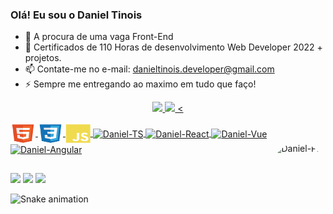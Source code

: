 ### Olá! Eu sou o Daniel Tinois

- 🔭 A procura de uma vaga Front-End
- 💬 Certificados de 110 Horas de desenvolvimento Web Developer 2022 + projetos.
- 📫 Contate-me no e-mail: danieltinois.developer@gmail.com
- ⚡ Sempre me entregando ao maximo em tudo que faço!

<div align="center">
  <a href="https://github.com/danieltinois">
  <img height="160em" src="https://github-readme-stats.vercel.app/api?username=danieltinois&show_icons=true&theme=aura&include_all_commits=true&count_private=true"/>
  <img height="160em" src="https://github-readme-stats.vercel.app/api/top-langs/?username=danieltinois&layout=compact&langs_count=7&theme=aura"/>
<</div>
  <div style="display: inline_block"><br>
  <img align="center" alt="Daniel-HTML" height="30" width="40" src="https://raw.githubusercontent.com/devicons/devicon/master/icons/html5/html5-original.svg">
  <img align="center" alt="Daniel-CSS" height="30" width="40" src="https://raw.githubusercontent.com/devicons/devicon/master/icons/css3/css3-original.svg">
  <img align="center" alt="Daniel-Js" height="30" width="40" src="https://raw.githubusercontent.com/devicons/devicon/master/icons/javascript/javascript-plain.svg">
  <img align="center" alt="Daniel-TS" height="30" width="40" src="https://cdn.jsdelivr.net/gh/devicons/devicon/icons/typescript/typescript-original.svg">
  <img align="center" alt="Daniel-React" height="30" width="40" src="https://cdn.jsdelivr.net/gh/devicons/devicon/icons/react/react-original-wordmark.svg">
  <img align="center" alt="Daniel-Vue" height="30" width="40" src="https://cdn.jsdelivr.net/gh/devicons/devicon/icons/vuejs/vuejs-original.svg">
  <img align="center" alt="Daniel-Angular" height="30" width="40" src="https://cdn.jsdelivr.net/gh/devicons/devicon/icons/angularjs/angularjs-original.svg">
  <img align="right" alt="Daniel-PIC" height="150" style="border-radius:50px;" src="https://media.giphy.com/media/M9kgjEsLG6LMbYC9dl/giphy.gif">
</div>
  
  ##
  
  <div>
  
   <a href="https://www.instagram.com/danieltinois/" target="_blank"><img src="https://img.shields.io/badge/-Instagram-%23E4405F?style=for-the-badge&logo=instagram&logoColor=white" target="_blank"></a>
 	 <a href = "mailto:danieltinois.developer@gmail.com"><img src="https://img.shields.io/badge/-Gmail-%23333?style=for-the-badge&logo=gmail&logoColor=white" target="_blank"></a>
  <a href="https://www.linkedin.com/in/daniel-tinois-7338a2244/" target="_blank"><img src="https://img.shields.io/badge/-LinkedIn-%230077B5?style=for-the-badge&logo=linkedin&logoColor=white" target="_blank"></a>
    
 ![Snake animation](https://github.com/danieltinois/danieltinois/blob/output/github-contribution-grid-snake.svg)  
    
  </div>
    

